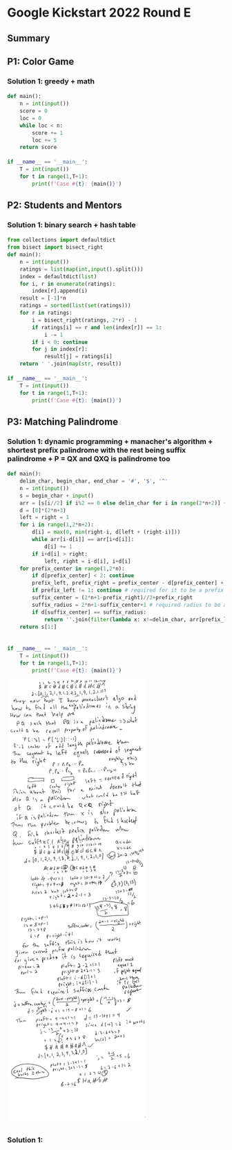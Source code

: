 # Google Kickstart 2022 Round E

## Summary

##  P1: Color Game

### Solution 1:  greedy + math

```py
def main():
    n = int(input())
    score = 0
    loc = 0
    while loc < n:
        score += 1
        loc += 5
    return score

if __name__ == '__main__':
    T = int(input())
    for t in range(1,T+1):
        print(f'Case #{t}: {main()}')
```

## P2: Students and Mentors

### Solution 1:  binary search + hash table

```py
from collections import defaultdict
from bisect import bisect_right
def main():
    n = int(input())
    ratings = list(map(int,input().split()))
    index = defaultdict(list)
    for i, r in enumerate(ratings):
        index[r].append(i)
    result = [-1]*n
    ratings = sorted(list(set(ratings)))
    for r in ratings:
        i = bisect_right(ratings, 2*r) - 1
        if ratings[i] == r and len(index[r]) == 1:
            i -= 1
        if i < 0: continue
        for j in index[r]:
            result[j] = ratings[i]
    return ' '.join(map(str, result))

if __name__ == '__main__':
    T = int(input())
    for t in range(1,T+1):
        print(f'Case #{t}: {main()}')
```

## P3: Matching Palindrome

### Solution 1:  dynamic programming + manacher's algorithm + shortest prefix palindrome with the rest being suffix palindrome + P = QX and QXQ is palindrome too

```py
def main():
    delim_char, begin_char, end_char = '#', '$', '^'
    n = int(input())
    s = begin_char + input()
    arr = [s[i//2] if i%2 == 0 else delim_char for i in range(2*n+2)] + [end_char]
    d = [0]*(2*n+3)
    left = right = 1
    for i in range(1,2*n+2):
        d[i] = max(0, min(right-i, d[left + (right-i)]))
        while arr[i-d[i]] == arr[i+d[i]]:
            d[i] += 1
        if i+d[i] > right:
            left, right = i-d[i], i+d[i]
    for prefix_center in range(1,2*n):
        if d[prefix_center] < 2: continue
        prefix_left, prefix_right = prefix_center - d[prefix_center] + 1, prefix_center + d[prefix_center]- 1
        if prefix_left != 1: continue # required for it to be a prefix palindrome
        suffix_center = (2*n+1-prefix_right)//2+prefix_right
        suffix_radius = 2*n+1-suffix_center+1 # required radius to be a suffix palindrome
        if d[suffix_center] == suffix_radius:
            return ''.join(filter(lambda x: x!=delim_char, arr[prefix_left:prefix_right+1]))
    return s[1:]

    
if __name__ == '__main__':
    T = int(input())
    for t in range(1,T+1):
        print(f'Case #{t}: {main()}')
```

![image](images/matching_palindromes.png)

##

### Solution 1: 

```py

```